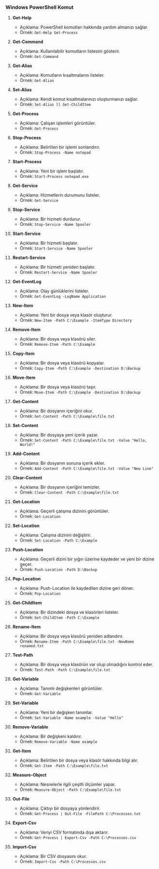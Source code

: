 ### Windows PowerShell Komut

1. **Get-Help**

   - Açıklama: PowerShell komutları hakkında yardım almanızı sağlar.
   - Örnek: `Get-Help Get-Process`

2. **Get-Command**

   - Açıklama: Kullanılabilir komutların listesini gösterir.
   - Örnek: `Get-Command`

3. **Get-Alias**

   - Açıklama: Komutların kısaltmalarını listeler.
   - Örnek: `Get-Alias`

4. **Set-Alias**

   - Açıklama: Kendi komut kısaltmalarınızı oluşturmanızı sağlar.
   - Örnek: `Set-Alias ll Get-ChildItem`

5. **Get-Process**

   - Açıklama: Çalışan işlemleri görüntüler.
   - Örnek: `Get-Process`

6. **Stop-Process**

   - Açıklama: Belirtilen bir işlemi sonlandırır.
   - Örnek: `Stop-Process -Name notepad`

7. **Start-Process**

   - Açıklama: Yeni bir işlem başlatır.
   - Örnek: `Start-Process notepad.exe`

8. **Get-Service**

   - Açıklama: Hizmetlerin durumunu listeler.
   - Örnek: `Get-Service`

9. **Stop-Service**

   - Açıklama: Bir hizmeti durdurur.
   - Örnek: `Stop-Service -Name Spooler`

10. **Start-Service**

    - Açıklama: Bir hizmeti başlatır.
    - Örnek: `Start-Service -Name Spooler`

11. **Restart-Service**

    - Açıklama: Bir hizmeti yeniden başlatır.
    - Örnek: `Restart-Service -Name Spooler`

12. **Get-EventLog**

    - Açıklama: Olay günlüklerini listeler.
    - Örnek: `Get-EventLog -LogName Application`

13. **New-Item**

    - Açıklama: Yeni bir dosya veya klasör oluşturur.
    - Örnek: `New-Item -Path C:\Example -ItemType Directory`

14. **Remove-Item**

    - Açıklama: Bir dosya veya klasörü siler.
    - Örnek: `Remove-Item -Path C:\Example`

15. **Copy-Item**

    - Açıklama: Bir dosya veya klasörü kopyalar.
    - Örnek: `Copy-Item -Path C:\Example -Destination D:\Backup`

16. **Move-Item**

    - Açıklama: Bir dosya veya klasörü taşır.
    - Örnek: `Move-Item -Path C:\Example -Destination D:\Backup`

17. **Get-Content**

    - Açıklama: Bir dosyanın içeriğini okur.
    - Örnek: `Get-Content -Path C:\Example\file.txt`

18. **Set-Content**

    - Açıklama: Bir dosyaya yeni içerik yazar.
    - Örnek: `Set-Content -Path C:\Example\file.txt -Value "Hello, World!"`

19. **Add-Content**

    - Açıklama: Bir dosyanın sonuna içerik ekler.
    - Örnek: `Add-Content -Path C:\Example\file.txt -Value "New Line"`

20. **Clear-Content**

    - Açıklama: Bir dosyanın içeriğini temizler.
    - Örnek: `Clear-Content -Path C:\Example\file.txt`

21. **Get-Location**

    - Açıklama: Geçerli çalışma dizinini görüntüler.
    - Örnek: `Get-Location`

22. **Set-Location**

    - Açıklama: Çalışma dizinini değiştirir.
    - Örnek: `Set-Location -Path C:\Example`

23. **Push-Location**

    - Açıklama: Geçerli dizini bir yığın üzerine kaydeder ve yeni bir dizine geçer.
    - Örnek: `Push-Location -Path D:\Backup`

24. **Pop-Location**

    - Açıklama: Push-Location ile kaydedilen dizine geri döner.
    - Örnek: `Pop-Location`

25. **Get-ChildItem**

    - Açıklama: Bir dizindeki dosya ve klasörleri listeler.
    - Örnek: `Get-ChildItem -Path C:\Example`

26. **Rename-Item**

    - Açıklama: Bir dosya veya klasörü yeniden adlandırır.
    - Örnek: `Rename-Item -Path C:\Example\file.txt -NewName renamed.txt`

27. **Test-Path**

    - Açıklama: Bir dosya veya klasörün var olup olmadığını kontrol eder.
    - Örnek: `Test-Path -Path C:\Example\file.txt`

28. **Get-Variable**

    - Açıklama: Tanımlı değişkenleri görüntüler.
    - Örnek: `Get-Variable`

29. **Set-Variable**

    - Açıklama: Yeni bir değişken tanımlar.
    - Örnek: `Set-Variable -Name example -Value "Hello"`

30. **Remove-Variable**

    - Açıklama: Bir değişkeni kaldırır.
    - Örnek: `Remove-Variable -Name example`

31. **Get-Item**

    - Açıklama: Belirtilen bir dosya veya klasör hakkında bilgi alır.
    - Örnek: `Get-Item -Path C:\Example\file.txt`

32. **Measure-Object**

    - Açıklama: Nesnelerle ilgili çeşitli ölçümler yapar.
    - Örnek: `Measure-Object -Path C:\Example\file.txt`

33. **Out-File**

    - Açıklama: Çıktıyı bir dosyaya yönlendirir.
    - Örnek: `Get-Process | Out-File -FilePath C:\Processes.txt`

34. **Export-Csv**

    - Açıklama: Veriyi CSV formatında dışa aktarır.
    - Örnek: `Get-Process | Export-Csv -Path C:\Processes.csv`

35. **Import-Csv**

    - Açıklama: Bir CSV dosyasını okur.
    - Örnek: `Import-Csv -Path C:\Processes.csv`



